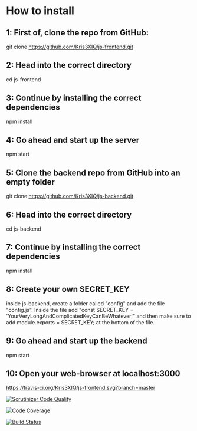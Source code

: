 # How to install

## 1: First of, clone the repo from GitHub:

git clone https://github.com/Kris3XIQ/js-frontend.git

## 2: Head into the correct directory

cd js-frontend

## 3: Continue by installing the correct dependencies

npm install

## 4: Go ahead and start up the server

npm start

## 5: Clone the backend repo from GitHub into an empty folder

git clone https://github.com/Kris3XIQ/js-backend.git

## 6: Head into the correct directory

cd js-backend

## 7: Continue by installing the correct dependencies

npm install

## 8: Create your own SECRET_KEY

inside js-backend, create a folder called "config" and add the file "config.js". Inside the file add "const SECRET_KEY = 'YourVeryLongAndComplicatedKeyCanBeWhatever'" and then make sure to add module.exports = SECRET_KEY;
at the bottom of the file.

## 9: Go ahead and start up the backend

npm start

## 10: Open your web-browser at localhost:3000

https://travis-ci.org/Kris3XIQ/js-frontend.svg?branch=master

[![Scrutinizer Code Quality](https://scrutinizer-ci.com/g/Kris3XIQ/js-frontend/badges/quality-score.png?b=master)](https://scrutinizer-ci.com/g/Kris3XIQ/js-frontend/?branch=master)

[![Code Coverage](https://scrutinizer-ci.com/g/Kris3XIQ/js-frontend/badges/coverage.png?b=master)](https://scrutinizer-ci.com/g/Kris3XIQ/js-frontend/?branch=master)

[![Build Status](https://scrutinizer-ci.com/g/Kris3XIQ/js-frontend/badges/build.png?b=master)](https://scrutinizer-ci.com/g/Kris3XIQ/js-frontend/build-status/master)
